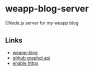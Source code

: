 # weapp-blog-server
🗄Node.js server for my weapp blog

## Links
- [weapp-blog](https://github.com/levy9527/weapp-blog)
- [github graphql api](https://developer.github.com/v4/explorer/)
- [enable https](https://github.com/levy9527/blog/issues/5)
